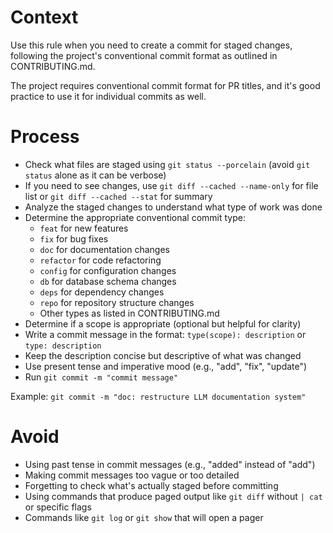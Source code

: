 # Context

Use this rule when you need to create a commit for staged changes, following the project's conventional commit format as outlined in CONTRIBUTING.md.

The project requires conventional commit format for PR titles, and it's good practice to use it for individual commits as well.

# Process

- Check what files are staged using `git status --porcelain` (avoid `git status` alone as it can be verbose)
- If you need to see changes, use `git diff --cached --name-only` for file list or `git diff --cached --stat` for summary
- Analyze the staged changes to understand what type of work was done
- Determine the appropriate conventional commit type:
  - `feat` for new features
  - `fix` for bug fixes
  - `doc` for documentation changes
  - `refactor` for code refactoring
  - `config` for configuration changes
  - `db` for database schema changes
  - `deps` for dependency changes
  - `repo` for repository structure changes
  - Other types as listed in CONTRIBUTING.md
- Determine if a scope is appropriate (optional but helpful for clarity)
- Write a commit message in the format: `type(scope): description` or `type: description`
- Keep the description concise but descriptive of what was changed
- Use present tense and imperative mood (e.g., "add", "fix", "update")
- Run `git commit -m "commit message"`

Example: `git commit -m "doc: restructure LLM documentation system"`

# Avoid

- Using past tense in commit messages (e.g., "added" instead of "add")
- Making commit messages too vague or too detailed
- Forgetting to check what's actually staged before committing
- Using commands that produce paged output like `git diff` without `| cat` or specific flags
- Commands like `git log` or `git show` that will open a pager
